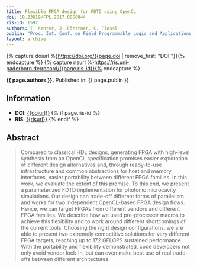 ```yaml
---
title: Flexible FPGA design for FDTD using OpenCL
doi: 10.23919/FPL.2017.8056844
ris-id: 1592
authors: T. Kenter, J. Förstner, C. Plessl
publin: "Proc. Int. Conf. on Field Programmable Logic and Applications (FPL), IEEE, 2017"
layout: archive
---
```

<!-- Leave as is, let Jekyll do the work. -->
{% capture doiurl %}https://doi.org/{{page.doi | remove_first: "DOI:"}}{% endcapture %}
{% capture risurl %}https://ris.uni-paderborn.de/record/{{page.ris-id}}{% endcapture %}

<html><p><b>{{ page.authors }}.</b> Published in: {{ page.publin }}</p></html>

## Information

* **DOI**: <a href="{{doiurl}}">{{doiurl}}</a>
{% if page.ris-id %}
* **RIS**: <a href="{{risurl}}">{{risurl}}</a>
{% endif %}

<!-- Change abstract -->
## Abstract
>Compared to classical HDL designs, generating FPGA with high-level synthesis from an OpenCL specification promises easier exploration of different design alternatives and, through ready-to-use infrastructure and common abstractions for host and memory interfaces, easier portability between different FPGA families. In this work, we evaluate the extent of this promise. To this end, we present a parameterized FDTD implementation for photonic microcavity simulations. Our design can trade-off different forms of parallelism and works for two independent OpenCL-based FPGA design flows. Hence, we can target FPGAs from different vendors and different FPGA families. We describe how we used pre-processor macros to achieve this flexibility and to work around different shortcomings of the current tools. Choosing the right design configurations, we are able to present two extremely competitive solutions for very different FPGA targets, reaching up to 172 GFLOPS sustained performance. With the portability and flexibility demonstrated, code developers not only avoid vendor lock-in, but can even make best use of real trade-offs between different architectures.

